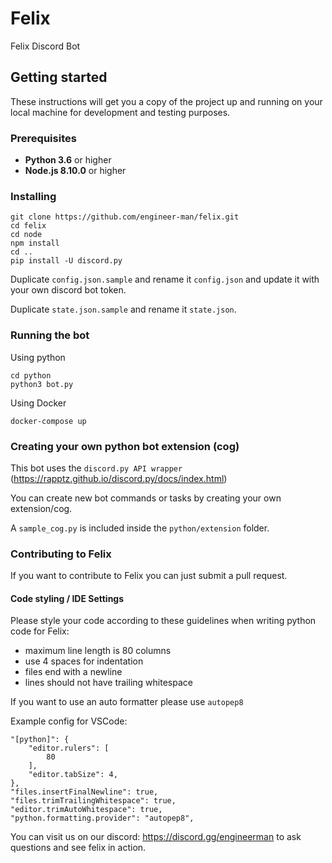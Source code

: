 # Felix
Felix Discord Bot

## Getting started
These instructions will get you a copy of the project up and running on your local machine for development and testing purposes.

### Prerequisites
* **Python 3.6** or higher
* **Node.js 8.10.0** or higher

### Installing
```
git clone https://github.com/engineer-man/felix.git
cd felix
cd node
npm install
cd ..
pip install -U discord.py
```
Duplicate `config.json.sample` and rename it `config.json` and update it with your own discord bot token.

Duplicate `state.json.sample` and rename it `state.json`.

### Running the bot
Using python
```
cd python
python3 bot.py
```
Using Docker
```
docker-compose up
```

### Creating your own python bot extension (cog)
This bot uses the `discord.py API wrapper` (https://rapptz.github.io/discord.py/docs/index.html)

You can create new bot commands or tasks by creating your own extension/cog.

A `sample_cog.py` is included inside the `python/extension` folder.

### Contributing to Felix
If you want to contribute to Felix you can just submit a pull request.
#### Code styling / IDE Settings
Please style your code according to these guidelines when writing python code for Felix:
* maximum line length is 80 columns 
* use 4 spaces for indentation
* files end with a newline 
* lines should not have trailing whitespace

If you want to use an auto formatter please use `autopep8`

Example config for VSCode:
```
"[python]": {
    "editor.rulers": [
        80
    ],
    "editor.tabSize": 4,
},
"files.insertFinalNewline": true,
"files.trimTrailingWhitespace": true,
"editor.trimAutoWhitespace": true,
"python.formatting.provider": "autopep8",
```

You can visit us on our discord: https://discord.gg/engineerman
 to ask questions and see felix in action.
